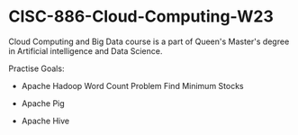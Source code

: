 # CISC-886-Cloud-Computing-W23

Cloud Computing and Big Data course is a part of Queen's Master's degree in Artificial intelligence and Data Science.

Practise Goals:

- Apache Hadoop
  Word Count Problem 
  Find Minimum Stocks 

- Apache Pig
- Apache Hive

